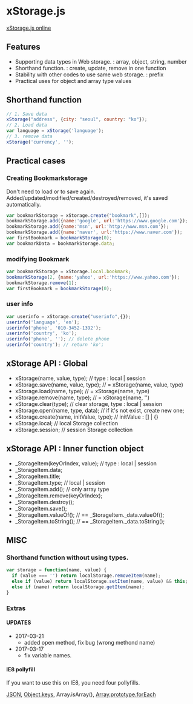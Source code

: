 # xStorage.js

[xStorage.js online](https://owebio.github.io/xStorage.js/)

## Features
* Supporting data types in Web storage. : array, object, string, number
* Shorthand function. : create, update, remove in one function
* Stability with other codes to use same web storage. : prefix
* Practical uses for object and array type values

## Shorthand function

``` javascript
// 1. Save data
xStorage("address", {city: "seoul", country: "ko"});
// 2. Load data
var language = xStorage('language');
// 3. remove data
xStorage('currency', '');
```
## Practical cases

### Creating Bookmarkstorage
Don't need to load or to save again.
Added/updated/modified/created/destroyed/removed, it's saved automatically.
``` javascript
var bookmarkStorage = xStorage.create("bookmark",[]);
bookmarkStorage.add({name:'google', url:'https://www.google.com'});
bookmarkStorage.add({name:'msn', url:'http://www.msn.com'});
bookmarkStorage.add({name:'naver', url:'https://www.naver.com'});
var firstBookmark = bookmarkStorage(0);
var bookmarkData = bookmarkStorage.data;
```
### modifying Bookmark
``` javascript
var bookmarkStorage = xStorage.local.bookmark;
bookmarkStorage(2, {name:'yahoo', url:'https://www.yahoo.com'});
bookmarkStorage.remove(1);
var firstBookmark = bookmarkStorage(0);
```
### user info
``` javascript
var userinfo = xStorage.create("userinfo",{});
userinfo('language', 'en');
userinfo('phone', '010-3452-1392');
userinfo('country', 'ko');
userinfo('phone', ''); // delete phone
userinfo('country'); // return 'ko';
```

##  xStorage API : Global

* xStorage(name, value, type); // type : local | session
* xStorage.save(name, value, type); // = xStorage(name, value, type)
* xStorage.load(name, type); // = xStorage(name, type)
* xStorage.remove(name, type); // = xStorage(name, '')
* xStorage.clear(type); // clear storage, type : local | session
* xStorage.open(name, type, data); // if it's not exist, create new one;
* xStorage.create(name, initValue, type); // initValue : [] | {}
* xStorage.local; // local Storage collection
* xStorage.session; // session Storage collection

## xStorage API : Inner function object

* _StorageItem(keyOrIndex, value); // type : local | session
* _StorageItem.data;
* _StorageItem.title;
* _StorageItem.type;  // local | session
* _StorageItem.add(); // only array type
* _StorageItem.remove(keyOrIndex);
* _StorageItem.destroy();
* _StorageItem.save();
* _StorageItem.valueOf(); // == _StorageItem._data.valueOf();
* _StorageItem.toString(); // == _StorageItem._data.toString();

## MISC

### Shorthand function without using types.
``` javascript
var storage = function(name, value) {
  if (value === '') return localStorage.removeItem(name);
  else if (value) return localStorage.setItem(name, value) && this;
  else if (name) return localStorage.getItem(name);
}
```
### Extras
#### UPDATES

* 2017-03-21
  * added open method, fix bug (wrong methond name)
* 2017-03-17
  * fix variable names.

#### IE8 pollyfill
If you want to use this on IE8, you need four pollyfills.

[JSON](https://github.com/douglascrockford/JSON-js), [Object.keys](https://developer.mozilla.org/docs/Web/JavaScript/Reference/Global_Objects/Object/keys#Polyfill), Array.isArray(), [Array.prototype.forEach](https://developer.mozilla.org/en-US/docs/Web/JavaScript/Reference/Global_Objects/Array/forEach)
